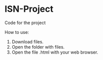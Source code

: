 # ISN-Project

Code for the project

How to use:

1. Download files.
2. Open the folder with files.
3. Open the file .html with your web browser.

